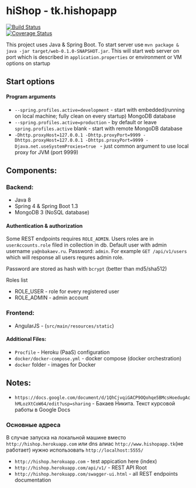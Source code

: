 # hiShop - tk.hishopapp

[![Build Status](https://travis-ci.org/NBakaev/hishop.png?branch=master)](https://travis-ci.org/NBakaev/hishop)   
[![Coverage Status](https://img.shields.io/codecov/c/github/NBakaev/hishop/master.svg)](https://codecov.io/github/NBakaev/hishop?branch=master)
  
This project uses Java & Spring Boot.
To start server use `mvn package & java -jar target/web-0.1.0-SNAPSHOT.jar`. 
This will start web server on port which is described in `application.properties` or environment or VM options on startup

## Start options

#### Program arguments

 - `--spring.profiles.active=development` - start with embedded(running on local machine; fully clean on every startup) MongoDB database
 - `--spring.profiles.active=production` - by default or leave `spring.profiles.active` blank - start with remote MongoDB database
 - `-Dhttp.proxyHost=127.0.0.1
 -Dhttp.proxyPort=9999
 -Dhttps.proxyHost=127.0.0.1
 -Dhttps.proxyPort=9999
 -Djava.net.useSystemProxies=true
` - just common argument to use local proxy for JVM (port 9999)

## Components:

### Backend:
 - Java 8
 - Spring 4 & Spring Boot 1.3
 - MongoDB 3 (NoSQL database)

#### Authentication & authorization
 Some REST endpoints requires `ROLE_ADMIN`. Users roles are in `userAccounts.role` filed in collection in db. Default user with admin username `ya@nbakaev.ru`. Password: `admin`. For example `GET /api/v1/users` which will response all users requres admin role. 

Password are stored as hash with `bcrypt` (better than md5/sha512)

Roles list
 - ROLE_USER - role for every registered user
 - ROLE_ADMIN - admin account

### Frontend:
 - AngularJS - (`src/main/resources/static`)

#### Additional Files:
 - `Procfile` - Heroku (PaaS) configuration 
 - `docker/docker-compose.yml` - docker compose (docker orchestration)
 - `docker` folder - images for Docker

## Notes:

 - `https://docs.google.com/document/d/1QhCjvqiGACP9OQohqe5BMcsHoedugAchMLozXtCoW64/edit?usp=sharing` - Бакаев Никита. Текст курсовой работы в Google Docs

### Основные адреса
В случае запуска на локальной машине вместо `http://hishop.herokuapp.com` или dns алиас `http://www.hishopapp.tk`(не работает) нужно использовать `http://localhost:5555/`

 - `http://hishop.herokuapp.com` - test appication here (index)
 - `http://hishop.herokuapp.com/api/v1/` - REST API Root
 - `http://hishop.herokuapp.com/swagger-ui.html` - all REST endpoints documentation
